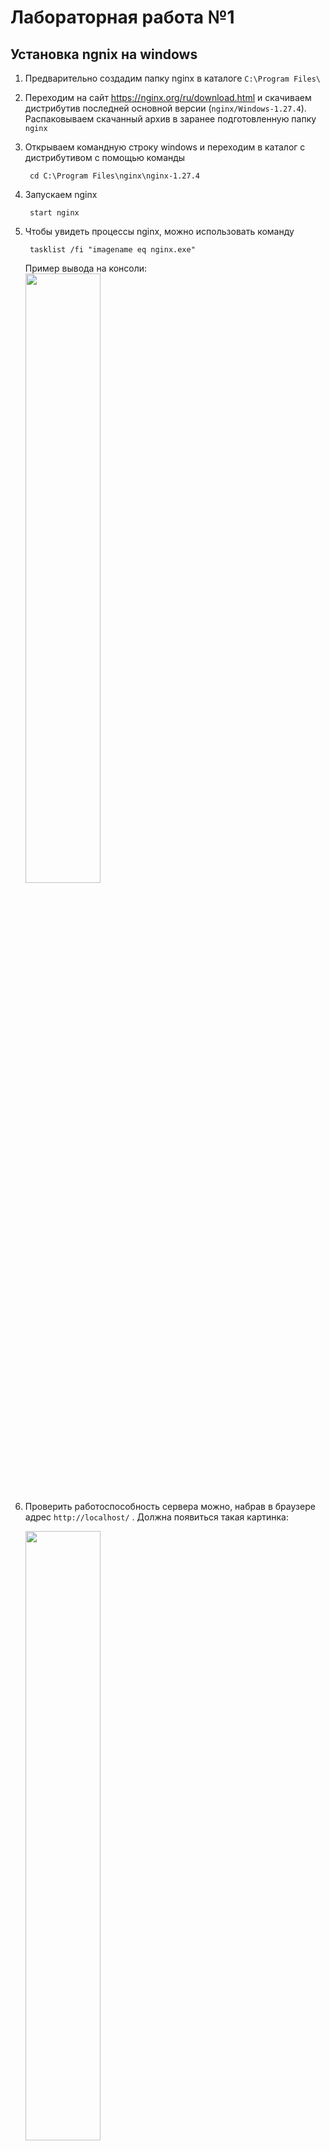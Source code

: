 # Лабораторная работа №1

## Установка ngnix на windows

1. Предварительно создадим папку nginx в каталоге `C:\Program Files\`
2. Переходим на сайт https://nginx.org/ru/download.html и скачиваем дистрибутив последней основной версии (`nginx/Windows-1.27.4`). Распаковываем скачанный архив в заранее подготовленную папку `nginx`
3. Открываем командную строку windows и переходим в каталог с дистрибутивом с помощью команды
   ```
    cd C:\Program Files\nginx\nginx-1.27.4
   ```
4. Запускаем nginx
   ```
    start nginx
   ```
5. Чтобы увидеть процессы nginx, можно использовать команду
   ```
    tasklist /fi "imagename eq nginx.exe"
   ```
   Пример вывода на консоли:  
   <img src="https://github.com/user-attachments/assets/5fc2d335-b46a-46ac-b02b-d4250d43a9ab" width="50%" height="50%" />

7. Проверить работоспособность сервера можно, набрав в браузере адрес `http://localhost/` . Должна появиться такая картинка:
   
   <img src="https://github.com/user-attachments/assets/351abb9e-28da-4fb2-9d25-f46c5196d69e" width="50%" height="50%" />


 
*_Комментарий. Сначала я вбивала `localhost:8080`, что выдавало ошибку. Оказалось, что в конфигурационном файле указан порт не 8080, а 80. Поэтому, как второй вариант, можно вбивать `localhost:80`, ну или изменить конфиг._ 

## Основные команды для работы с nginx:
- `nginx -s stop`	быстрое завершение
- `nginx -s quit`	плавное завершение
- `nginx -t` проверить, что в конфигурационном файле нет синтаксических ошибок
- `nginx -s reload`	изменение конфигурации, запуск новых рабочих процессов с новой конфигурацией, плавное завершение старых рабочих процессов
- `nginx -s reopen`	переоткрытие лог-файлов

## Разбираемся с https
Сейчас nginх работает по протоколу http. А нам хочется, чтобы он работал по протоколу https = http + ssl-сертификат. Ssl-сертификат содержит публичный ключ, секретный ключ и информацию о подлинности сертификата(срок действия сертификата и центр сертификации).

Можно получить ssl-сертификат у доверенного центра сертификации (Certificate Authority), но если, например, мы хотим протестировать свой сайт и проверить, что все его элементы работают корректно под https, то можно просто воспользоваться _локальным_ центром сертификации. Так мы и сделаем.

Для создания локального центра сертификации нужно установить инструмент mkcert. А чтобы установить mkcert, нужно установить Chocolatey (установщик программного обеспечения Windows).

## Установка Chocolatey 
1. Открываем командную строку с правами администратора, нажав  `Win + X`
2. Вибираем `Терминал (Администратор)`
3. Выполняем команду
   
   ```   
   Set-ExecutionPolicy Bypass -Scope Process -Force; [System.Net.ServicePointManager]::SecurityProtocol = [System.Net.SecurityProtocolType]::Tls12; iex ((New-Object System.Net.WebClient).DownloadString('https://chocolatey.org/install.ps1'))
   ```
5. Если все хорошо, то следующая команда должна вывести версию Chocolatey
   
   ```
      choco -v
   ```

## Установка mkcert
1. Остаемся в командной строке и вводим
   ```
   choco install mkcert
   ```
Появится сообщение, что все успешно

<img src="https://github.com/user-attachments/assets/2aaa8a05-c623-48df-b9f1-c73fce96ec35" width="50%" height="50%" />

## Установка SSL-сертификата
1. Создаем Центр сертификации (устанавливаем корневой сертификат):
   ```
   mkcert -install
   ```
2. Тыкаем 'да':

   ![image_2025-03-27_14-59-35](https://github.com/user-attachments/assets/53e873d7-071d-456f-873f-c493e872a812)

3. Генерируем сертификат для hostname "localhost":
   ```
   mkcert localhost
   ```
В командной строке выведется информация о сроке действия сертификата и расположении файла с сертификатом и файла с закрытым ключом. В нашем случае это файлы localhost.pem и localhost-key.pem, которые находятся в той директории, в которой мы выполняли команды:

<img src="https://github.com/user-attachments/assets/ef96f4fd-381d-47c4-93b7-61b5e354bdfd" width="60%" height="60%" />

## Настраивам nginx на порт https
(для этого нам понадобиться отредактировать конфигурационный файл)
1. Находим конфиг `nginx.conf` в каталоге `C:\Program Files\nginx\nginx-1.27.4\conf` и запускаем его с помощью Microsoft Visual Studio.
2. В конфиге пишем следующий код:
   ```bash
      worker_processes  1;
      
      events {
          worker_connections  1024;
      }
      
      
      http {
          include       mime.types;
          default_type  application/octet-stream;
      
      
          sendfile        on;
      
          keepalive_timeout  65;
      
          server {
          listen 443 ssl;
          server_name localhost;
      
          ssl_certificate "C:/Users/79156/localhost.pem"; 
          ssl_certificate_key "C:/Users/79156/localhost-key.pem"; 
      
          location / {
              root   html;
              index  index.html index.htm;
          }
   
          }
       }

- `listen 443 ssl` - меняем порт 80 на 443, чобы устанавливать зашифрованное соединение (https)
- `server_name localhost` - указываем хост (или домен)
- `ssl_certificate` - директива, которая указывает путь к сертификату
- `ssl_certificate_key` - директива, которая указывает путь к закрытому ключу

3. Сохраняем.
   
4. Проверяем, что в конфиге нет синтаксических ошибок, с помощью команды
   ```
      nginx -t
   ```
   и перезапускаем nginx
   ```
      nginx -s reload
   ```
   (перед выполнением команд убедиться, что мы находимся в каталоге `C:\Program Files\nginx\nginx-1.27.4`)
  
- _Nota Bene. Чтобы изменения, которые вносятся в этот файл, могли быть сохранены, нужно проверить, что пользователь, от лица которого вы редактируете файл, имеет право на редактирование этого файла. Это можно сделать, перейдя в каталог и тыкнув правой кнопкой мыши на файл. Далее `Свойства` -> `Безопасность` -> галочка напротив `изменения`_
- _Nota Bene. Если у вас все еще не появились права на сохранение изменений (как это было у меня 😭), то возможно в Visual Studio появились проблемы с доступом к вашему аккаунту. Поэтому просто перезайдите в аккаунт майкрософт._

Любуемся результатом:

_При запросе по http:_

<img src="https://github.com/user-attachments/assets/24602a56-9dd5-436e-a50f-a6e0623fb92b" width="60%" height="60%" />

_При запросе по https:_

<img src="https://github.com/user-attachments/assets/64b40c83-2544-4d36-8e70-ea484aa5c71e" width="60%" height="60%" />

И вверху появился замочек (значит, соединение защищено):

![image](https://github.com/user-attachments/assets/421931d4-7630-4d53-8d29-1221aeebf867)


## Перенаправление HTTP-запросов на HTTPS
Мы научились обрабатывать, htthps запросы, но хотелось бы, чтобы http запросы не выдавли ошибок. Поэтому мы будем перенаправлять их на https

1. добавляем в конфиг еще одну директиву server
   ```
   server {
        listen 80;
        server_name localhost;
   
   ```
   Здесь мы используем код состояния HTTP, который относятся к классу перенаправления (3xx) (трехсотые коды), а именно `301 - Moved Permanently`.
   
3. cохраняем
4. проверям синтаксис
   ```
      nginx -t
   ```
5. перезапускаем nginx
   ```
      nginx -s reload
   ```

## Проверим как работает перенаправление с помощью консоли разработчика
 _Nota Bene. Консоль разработчика в браузере можно открыь с помощью горячих клавиш `Ctrl + Shift + I`_
    
   Итак, если мы вбиваем в браузер `https://localhost/`, то в консоли отображается статус запроса `200`
   
![image](https://github.com/user-attachments/assets/623eefb4-959b-4062-a0df-8ab4b21f2550)


   А если мы вбиваем в браузер `http://localhost/`, то в консоли отображается статус  `301`, т.е. сработало перенаправление
   
![image](https://github.com/user-attachments/assets/6b078c22-7d57-4098-ab71-7d993aab9f6d)


## Виртуальные хосты



## Создание двух тестовых папок под проекты

1. С помощью VS Code создадим две папки в каталоге `"C:/Users/79156/` - `devOpsProject1` и `devOpsProject2`. В каждой папке создадим файлы `index.html`, `index.css` и `javascript.js`:
   
   ![image](https://github.com/user-attachments/assets/ddeff3b3-8805-4fe5-b1b9-7f08d51aff6a)

2. В файлах `index.html` напишем следующий код:

   ![image](https://github.com/user-attachments/assets/3e79a65b-47ff-46df-9f58-aaf8183dd553)

   приведен пример для проекта1, для проекта2 нужно изменить текст на _"Проверка работы 2"_
   
## Использование alias  

1. Снова откроем конфигурационный файл `nginx.conf` и напишем две директивы server. Код для cервера1:
```
 server {
    listen 443 ssl;
    server_name project1;

    ssl_certificate "C:/Users/79156/localhost.pem"; 
    ssl_certificate_key "C:/Users/79156/localhost-key.pem"; 

    location / {
        alias   C:/Users/79156/devOpsProject1/;
        index  index.html;
    }
    }
```

Для сервера2 аналогично

2. Сохраним изменения
3. Проверим синтаксис : `nginx -t`
4. Перезапустим nginx : `nginx -s reload`
   
Теперь при запросе клиента nginx должен передавать наши файлики `index.html` в созданных тестовых проектах. НО вот только в директивах мы указали новые придуманные доменные имена вместо localhost. И Windows пока не знает, что они соответствуют локальному IP-адресу нашего компьютера. Для этого нам надо явно это прописать, то есть _настроить виртуальные хосты для обслуживания нескольких доменных имен на одном сервере_

## Настройка виртуальных хостов

1. Запускаем `Блокнот` от имени администратора
2. Щелкаем на "Файл". Выбираем "открыть" и вводим путь `c:\windows\system32\drivers\etc\hosts`. Если файл не найден, то надо изменить в параметрах поиска вариант текстовые файли на вариант все файлы.
3. Указываем придуманные доменные имена и IP-адреса, которым они соответствуют. В нашем случае
```
   27.0.0.1       project1
   127.0.0.1      project2
```

  Получится нечто такое:
  
   <img src="https://github.com/user-attachments/assets/5eef0ad3-e992-4191-b8ee-04123ab3c008" width="50%" height="50%" />
  
5. Сохраняем, закрываем, тихонько радуемся (почти конец)

## Тестируем
Теперь проверим, что наш веб-сервер умеет относить нужный запрос к нужному проекту

Вводим в браузере `https://project1/`. И тут на нас ругается Касперский. Ну ругается он, конечно, по делу, потому что сертификат мы видали сами себе для сами захотели чего. Но мы Касперского не послушаем, примем на себя все риски и все-таки перейдем на сайт. 

![image](https://github.com/user-attachments/assets/15b3c6aa-d98c-447d-9221-ba1b22e836e1)

Результат для `https://project1/`:

![image](https://github.com/user-attachments/assets/35b514e2-c544-4ed6-87f1-e53746b6c66a)

Результат для `https://project2/`:

![image](https://github.com/user-attachments/assets/14ff366d-f9b9-413e-9f97-adf00f8aac30)

Ура, теперь мы умеем обслуживать нескольких доменных имен на одном сервере

